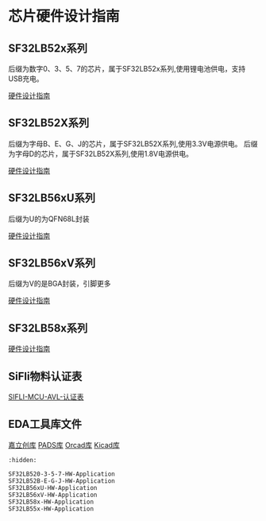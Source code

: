 # 芯片硬件设计指南

## SF32LB52x系列

后缀为数字0、3、5、7的芯片，属于SF32LB52x系列,使用锂电池供电，支持USB充电。

[硬件设计指南](/hardware/SF32LB520-3-5-7-HW-Application)

## SF32LB52X系列
后缀为字母B、E、G、J的芯片，属于SF32LB52X系列,使用3.3V电源供电。
后缀为字母D的芯片，属于SF32LB52X系列,使用1.8V电源供电。

[硬件设计指南](/hardware/SF32LB52B-E-G-J-HW-Application)


## SF32LB56xU系列

后缀为U的为QFN68L封装

[硬件设计指南](/hardware/SF32LB56xU-HW-Application)

## SF32LB56xV系列

后缀为V的是BGA封装，引脚更多

[硬件设计指南](/hardware/SF32LB56xV-HW-Application)

## SF32LB58x系列

[硬件设计指南](/hardware/SF32LB58x-HW-Application)

## SiFli物料认证表

[SIFLI-MCU-AVL-认证表](https://downloads.sifli.com/hardware/files/documentation/SIFLI-MCU-AVL-%E8%AE%A4%E8%AF%81%E8%A1%A8-V0.2-20250716.xlsx?)

## EDA工具库文件

[嘉立创库](https://downloads.sifli.com/hardware/files/documentation/ProPrj_sifli-iclib_2025-10-17.epro?)
[PADS库](https://downloads.sifli.com/hardware/files/documentation/PADS-SIFLI-IC.ZIP?)
[Orcad库](https://downloads.sifli.com/hardware/files/documentation/OrCAD-SIFLI-IC.OLB?)
[Kicad库](https://github.com/OpenSiFli/kicad-libraries)


```{toctree}
:hidden:

SF32LB520-3-5-7-HW-Application
SF32LB52B-E-G-J-HW-Application
SF32LB56xU-HW-Application
SF32LB56xV-HW-Application
SF32LB58x-HW-Application
SF32LB55x-HW-Application

```
